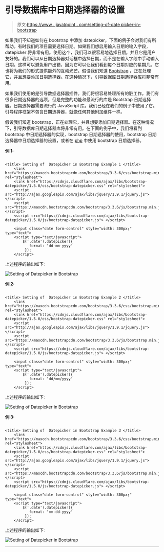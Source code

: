 # 引导数据库中日期选择器的设置

> 原文:[https://www . javatpoint . com/setting-of-date picker-in-bootstrap](https://www.javatpoint.com/setting-of-datepicker-in-bootstrap)

如果我们不知道如何在 bootstrap 中添加 datepicker，下面的例子会对我们有所帮助。有时我们的项目需要选择日期。如果我们想启用输入日期的输入字段，datepicker 将非常有用。使用这个，我们可以很容易地选择日期，并且它是用户友好的。我们可以从日期选择器对话框中选择日期，而不是在输入字段中手动输入日期。这样可以避免用户出错，因为它可以让我们看到每个日期对应的星期几。它也将为我们的形式提供额外的互动光芒。假设我们知道 [Bootstrap](https://www.javatpoint.com/bootstrap-tutorial) ，正在处理它，并且想要添加日期选择器。在这种情况下，引导数据库日期选择器库将非常有用。

如果我们使用的是引导数据选择器插件，我们将很容易处理所有的脏工作。我们有很多日期选择器的选项，但是完整的功能和最流行的库是 Bootstrap 日期选择器。日期选择器需要流行的 JavaScript 库。我们已经在我们的例子中使用了它。引导程序框架不包含日期选择器，就像任何其他附加组件一样。

假设我们知道 bootstrap，正在处理它，并且想要添加日期选择器。在这种情况下，引导数据库日期选择器库将非常有用。在下面的例子中，我们将看到 bootstrap 中日期选择器的实现，bootstrap 日期选择器的使用，bootstrap 日期选择器中日期选择器的设置，或者在 [php](https://www.javatpoint.com/php-tutorial) 中使用 bootstrap 日期选择器。

**例 1:**

```

<title> Setting of  Datepicker in Bootstrap Example 1 </title>  
    <link href="https://maxcdn.bootstrapcdn.com/bootstrap/3.3.6/css/bootstrap.min.css" rel="stylesheet">  
    <link href="https://cdnjs.cloudflare.com/ajax/libs/bootstrap-datepicker/1.5.0/css/bootstrap-datepicker.css" rel="stylesheet">  
    <script src="http://ajax.googleapis.com/ajax/libs/jquery/1.9.1/jquery.js"> </script>  
    <script src="https://maxcdn.bootstrapcdn.com/bootstrap/3.3.6/js/bootstrap.min.js"> </script>  
    <script src="https://cdnjs.cloudflare.com/ajax/libs/bootstrap-datepicker/1.5.0/js/bootstrap-datepicker.js"> </script>  

    <input class="date form-control" style="width: 300px;" type="text">  
    <script type="text/javascript">  
        $('.date').datepicker({  
           format: 'dd-mm-yyyy'
         });  
    </script>

```

上述程序的输出如下:

![Setting of Datepicker in Bootstrap](img/ee3dc99667322aa852c432387ed8f94a.png)

**例 2:**

```

<title> Setting of  Datepicker in Bootstrap Example 2 </title>  
    <link href="https://maxcdn.bootstrapcdn.com/bootstrap/3.3.6/css/bootstrap.min.css" rel="stylesheet">  
    <link href="https://cdnjs.cloudflare.com/ajax/libs/bootstrap-datepicker/1.5.0/css/bootstrap-datepicker.css" rel="stylesheet">  
    <script src="http://ajax.googleapis.com/ajax/libs/jquery/1.9.1/jquery.js"> </script>  
    <script src="https://maxcdn.bootstrapcdn.com/bootstrap/3.3.6/js/bootstrap.min.js"> </script>  
    <script src="https://cdnjs.cloudflare.com/ajax/libs/bootstrap-datepicker/1.5.0/js/bootstrap-datepicker.js"> </script>  

    <input class="date form-control" style="width: 300px;" type="text">  
    <script type="text/javascript">  
        $('.date').datepicker({  
           format: 'dd/mm/yyyy'
         });  
    </script>  

```

上述程序的输出如下:

![Setting of Datepicker in Bootstrap](img/f353f9ba3e788b916c461e071e63184e.png)

**例 3:**

```

<title> Setting of  Datepicker in Bootstrap Example 3 </title>  
    <link href="https://maxcdn.bootstrapcdn.com/bootstrap/3.3.6/css/bootstrap.min.css" rel="stylesheet">  
    <link href="https://cdnjs.cloudflare.com/ajax/libs/bootstrap-datepicker/1.5.0/css/bootstrap-datepicker.css" rel="stylesheet">  
    <script src="http://ajax.googleapis.com/ajax/libs/jquery/1.9.1/jquery.js"> </script>  
    <script src="https://maxcdn.bootstrapcdn.com/bootstrap/3.3.6/js/bootstrap.min.js">  </script>  
    <script src="https://cdnjs.cloudflare.com/ajax/libs/bootstrap-datepicker/1.5.0/js/bootstrap-datepicker.js"> </script>  

    <input class="date form-control" style="width: 300px;" type="text">  
    <script type="text/javascript">  
        $('.date').datepicker({  
           format: 'mm-dd-yyyy'
         });  
    </script>

```

上述程序的输出如下:

![Setting of Datepicker in Bootstrap](img/8d170eb0e33b1091bdd2cc1688be4e78.png)

* * *